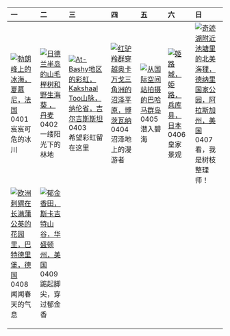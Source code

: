 | 一                                                                                                                                                                                                    | 二                                                                                                                                                                                                           | 三                                                                                                                                                                                                                           | 四                                                                                                                                                                                                         | 五                                                                                                                                                                                    | 六                                                                                                                                                                                 | 日                                                                                                                                                                                                          |
|:-----------------------------------------------------------------------------------------------------------------------------------------------------------------------------------------------------|:------------------------------------------------------------------------------------------------------------------------------------------------------------------------------------------------------------|:----------------------------------------------------------------------------------------------------------------------------------------------------------------------------------------------------------------------------|:----------------------------------------------------------------------------------------------------------------------------------------------------------------------------------------------------------|:-------------------------------------------------------------------------------------------------------------------------------------------------------------------------------------|:----------------------------------------------------------------------------------------------------------------------------------------------------------------------------------|:-----------------------------------------------------------------------------------------------------------------------------------------------------------------------------------------------------------|
| [![](https://www.bing.com/th?id=OHR.MontBlancGlacier_ZH-CN2918240023_320x240.jpg '勃朗峰上的冰海，夏慕尼，法国')](https://www.bing.com/th?id=OHR.MontBlancGlacier_ZH-CN2918240023_UHD.jpg)<br>0401<br>岌岌可危的冰川      | [![](https://www.bing.com/th?id=OHR.JutlandSpring_ZH-CN7785758539_320x240.jpg '日德兰半岛的山毛榉树和野生海葵 ，丹麦')](https://www.bing.com/th?id=OHR.JutlandSpring_ZH-CN7785758539_UHD.jpg)<br>0402<br>一缕阳光下的林地             | [![](https://www.bing.com/th?id=OHR.KyrgyzstanRainbow_ZH-CN8027219590_320x240.jpg 'At-Bashy地区的彩虹，Kakshaal Too山脉，纳伦省，吉尔吉斯斯坦')](https://www.bing.com/th?id=OHR.KyrgyzstanRainbow_ZH-CN8027219590_UHD.jpg)<br>0403<br>希望彩虹留在这里 | [![](https://www.bing.com/th?id=OHR.AntelopeBotswana_ZH-CN8253323519_320x240.jpg '红驴羚群穿越奥卡万戈三角洲的沼泽平原，博茨瓦纳')](https://www.bing.com/th?id=OHR.AntelopeBotswana_ZH-CN8253323519_UHD.jpg)<br>0404<br>沼泽地上的漫游者 | [![](https://www.bing.com/th?id=OHR.BahamasSpace_ZH-CN8053657656_320x240.jpg '从国际空间站拍摄的巴哈马群岛')](https://www.bing.com/th?id=OHR.BahamasSpace_ZH-CN8053657656_UHD.jpg)<br>0405<br>潜入碧海 | [![](https://www.bing.com/th?id=OHR.JapanHimeji_ZH-CN8344654166_320x240.jpg '姬路城，姫路，兵库县，日本')](https://www.bing.com/th?id=OHR.JapanHimeji_ZH-CN8344654166_UHD.jpg)<br>0406<br>皇家景观 | [![](https://www.bing.com/th?id=OHR.BeaverDenali_ZH-CN8736013851_320x240.jpg '奇迹湖附近池塘里的北美海狸，德纳里国家公园，阿拉斯加州，美国')](https://www.bing.com/th?id=OHR.BeaverDenali_ZH-CN8736013851_UHD.jpg)<br>0407<br>看，我是树枝整理师！ |
| [![](https://www.bing.com/th?id=OHR.HedgehogMeadow_ZH-CN8845586473_320x240.jpg '欧洲刺猬在长满蒲公英的花园里，巴特德里堡，德国')](https://www.bing.com/th?id=OHR.HedgehogMeadow_ZH-CN8845586473_UHD.jpg)<br>0408<br>闻闻春天的气息 | [![](https://www.bing.com/th?id=OHR.SkagitValleyTulips_ZH-CN9034120306_320x240.jpg '郁金香田，斯卡吉特山谷，华盛顿州，美国')](https://www.bing.com/th?id=OHR.SkagitValleyTulips_ZH-CN9034120306_UHD.jpg)<br>0409<br>踮起脚尖，穿过郁金香 |                                                                                                                                                                                                                             |                                                                                                                                                                                                           |                                                                                                                                                                                      |                                                                                                                                                                                   |                                                                                                                                                                                                            |
|                                                                                                                                                                                                      |                                                                                                                                                                                                             |                                                                                                                                                                                                                             |                                                                                                                                                                                                           |                                                                                                                                                                                      |                                                                                                                                                                                   |                                                                                                                                                                                                            |
|                                                                                                                                                                                                      |                                                                                                                                                                                                             |                                                                                                                                                                                                                             |                                                                                                                                                                                                           |                                                                                                                                                                                      |                                                                                                                                                                                   |                                                                                                                                                                                                            |
|                                                                                                                                                                                                      |                                                                                                                                                                                                             |                                                                                                                                                                                                                             |                                                                                                                                                                                                           |                                                                                                                                                                                      |                                                                                                                                                                                   |                                                                                                                                                                                                            |